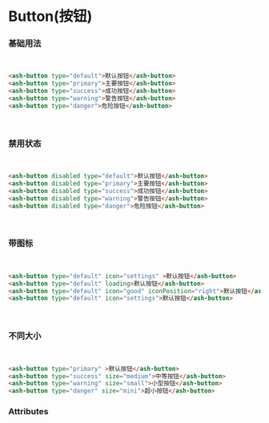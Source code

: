 # Button(按钮)

###  基础用法
 <br/>
 
<ClientOnly>
  <button-demos-1></button-demos-1>
</ClientOnly>

``` html
<ash-button type="default">默认按钮</ash-button>
<ash-button type="primary">主要按钮</ash-button>
<ash-button type="success">成功按钮</ash-button>
<ash-button type="warning">警告按钮</ash-button>
<ash-button type="danger">危险按钮</ash-button>
```
</br>

### 禁用状态
<br/>

<ClientOnly>
  <button-demos-2></button-demos-2>
</ClientOnly>

``` html
<ash-button disabled type="default">默认按钮</ash-button>
<ash-button disabled type="primary">主要按钮</ash-button>
<ash-button disabled type="success">成功按钮</ash-button>
<ash-button disabled type="warning">警告按钮</ash-button>
<ash-button disabled type="danger">危险按钮</ash-button>
```
</br>

### 带图标
<br/>

<ClientOnly>
  <button-demos-3></button-demos-3>
</ClientOnly>

``` html
<ash-button type="default" icon="settings" >默认按钮</ash-button>
<ash-button type="default" loading>默认按钮</ash-button>
<ash-button type="default" icon="good" iconPosition="right">默认按钮</ash-button>
<ash-button type="default" icon="settings">默认按钮</ash-button>
```
</br>

### 不同大小
<br/>

<ClientOnly>
  <button-demos-4></button-demos-4>
</ClientOnly>

``` html
<ash-button type="primary" >默认按钮</ash-button>
<ash-button type="success" size="medium">中等按钮</ash-button>
<ash-button type="warning" size="small">小型按钮</ash-button>
<ash-button type="danger" size="mini">超小按钮</ash-button>
```
### Attributes
<br/>
<ClientOnly>
  <button-demos-description></button-demos-description>
</ClientOnly>

